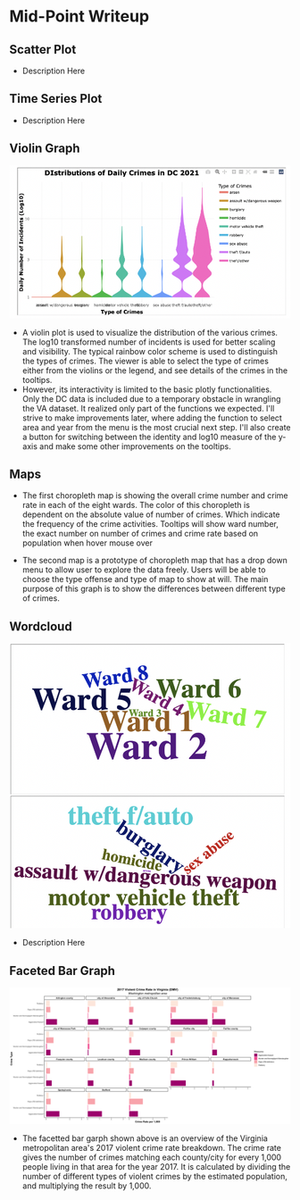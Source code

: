 # Mid-Point Writeup

## Scatter Plot

* Description Here

## Time Series Plot

* Description Here

## Violin Graph

![violon](screenshots/violin.png?raw=true "Title")

* A violin plot is used to visualize the distribution of the various crimes. The log10 transformed number of incidents is used for better scaling and visibility. The typical rainbow color scheme is used to distinguish the types of crimes. The viewer is able to select the type of crimes either from the violins or the legend, and see details of the crimes in the tooltips. 
* However, its interactivity is limited to the basic plotly functionalities. Only the DC data is included due to a temporary obstacle in wrangling the VA dataset. It realized only part of the functions we expected. I'll strive to make improvements later, where adding the function to select area and year from the menu is the most crucial next step. I'll also create a button for switching between the identity and log10 measure of the y-axis and make some other improvements on the tooltips. 

## Maps

* The first choropleth map is showing the overall crime number and crime rate in each of the eight wards. The color of this choropleth is dependent on the absolute value of number of crimes. Which indicate the frequency of the crime activities. Tooltips will show ward number, the exact number on number of crimes and crime rate based on population when hover mouse over

* The second map is a prototype of choropleth map that has a drop down menu to allow user to explore the data freely. Users will be able to choose the type offense and type of map to show at will. The main purpose of this graph is to show the differences between different type of crimes.

## Wordcloud

![wordcloud](screenshots/wordcloud.png?raw=true "Title")

* Description Here

## Faceted Bar Graph

![faceted bar garph](screenshots/VA_violent_crime.png?raw=true "Title")

* The facetted bar garph shown above is an overview of the Virginia metropolitan area's 2017 violent crime rate breakdown. The crime rate gives the number of crimes matching each county/city for every 1,000 people living in that area for the year 2017. It is calculated by dividing the number of different types of violent crimes by the estimated population, and multiplying the result by 1,000.

